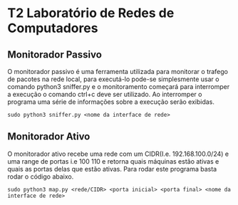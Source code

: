 # T2 Laboratório de Redes de Computadores

## Monitorador Passivo

O monitorador passivo é uma ferramenta utilizada para monitorar o trafego de pacotes na rede local, para executá-lo pode-se simplesmente usar o comando python3 sniffer.py e o monitoramento começará para interromper a execução o comando ctrl+c deve ser utilizado. Ao interromper o programa uma série de informações sobre a execução serão exibidas.

`sudo python3 sniffer.py <nome da interface de rede>`

## Monitorador Ativo 

O monitorador ativo recebe uma rede com um CIDR(I.e. 192.168.100.0/24) e uma range de portas i.e 100 110 e retorna quais máquinas estão ativas e quais as portas delas que estão ativas. Para rodar este programa basta rodar o código abaixo.

`sudo python3 map.py <rede/CIDR> <porta inicial> <porta final> <nome da interface de rede>` 